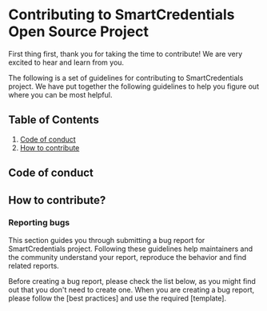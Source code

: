 # Contributing to SmartCredentials Open Source Project

First thing first, thank you for taking the time to contribute! We are very excited to hear and learn from you.

The following is a set of guidelines for contributing to SmartCredentials project. We have put together the following guidelines to help you figure out where you can be most helpful.

## Table of Contents

1. [Code of conduct](#code-of-conduct)
2. [How to contribute](#how-to-contribute)

## Code of conduct

## How to contribute?

### Reporting bugs
This section guides you through submitting a bug report for SmartCredentials project. Following these guidelines help maintainers and the community understand your report, reproduce the behavior and find related reports.

Before creating a bug report, please check the list below, as you might find out that you don't need to create one. When you are creating a bug report, please follow the [best practices] and use the required [template].
